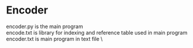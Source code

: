 # Encoder
encoder.py is the main program \
encode.txt is library for indexing and reference table used in main program 
encoder.txt is main program in text file \

